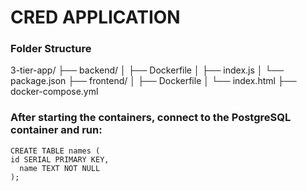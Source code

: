 # CRED APPLICATION
### Folder Structure





3-tier-app/
├── backend/
│   ├── Dockerfile
│   ├── index.js
│   └── package.json
├── frontend/
│   ├── Dockerfile
│   └── index.html
├── docker-compose.yml





### After starting the containers, connect to the PostgreSQL container and run:
```
CREATE TABLE names (
id SERIAL PRIMARY KEY,
  name TEXT NOT NULL
);
```
